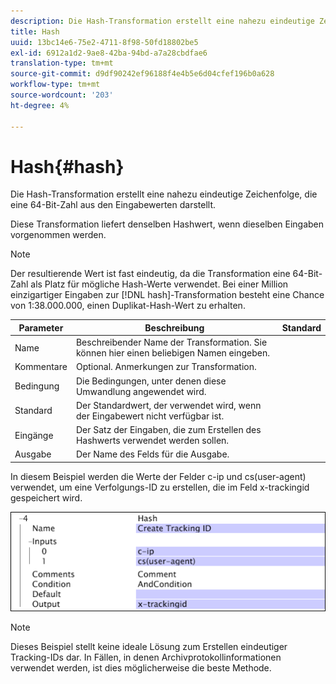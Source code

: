 ```yaml
---
description: Die Hash-Transformation erstellt eine nahezu eindeutige Zeichenfolge, die eine 64-Bit-Zahl aus den Eingabewerten darstellt.
title: Hash
uuid: 13bc14e6-75e2-4711-8f98-50fd18802be5
exl-id: 6912a1d2-9ae8-42ba-94bd-a7a28cbdfae6
translation-type: tm+mt
source-git-commit: d9df90242ef96188f4e4b5e6d04cfef196b0a628
workflow-type: tm+mt
source-wordcount: '203'
ht-degree: 4%

---
```


# Hash{#hash}

Die Hash-Transformation erstellt eine nahezu eindeutige Zeichenfolge, die eine 64-Bit-Zahl aus den Eingabewerten darstellt.

Diese Transformation liefert denselben Hashwert, wenn dieselben Eingaben vorgenommen werden.

>[!NOTE]
>
>Der resultierende Wert ist fast eindeutig, da die Transformation eine 64-Bit-Zahl als Platz für mögliche Hash-Werte verwendet. Bei einer Million einzigartiger Eingaben zur [!DNL hash]-Transformation besteht eine Chance von 1:38.000.000, einen Duplikat-Hash-Wert zu erhalten.

| Parameter | Beschreibung | Standard |
|---|---|---|
| Name | Beschreibender Name der Transformation. Sie können hier einen beliebigen Namen eingeben. |  |
| Kommentare | Optional. Anmerkungen zur Transformation. |  |
| Bedingung | Die Bedingungen, unter denen diese Umwandlung angewendet wird. |  |
| Standard | Der Standardwert, der verwendet wird, wenn der Eingabewert nicht verfügbar ist. |  |
| Eingänge | Der Satz der Eingaben, die zum Erstellen des Hashwerts verwendet werden sollen. |  |
| Ausgabe | Der Name des Felds für die Ausgabe. |  |

In diesem Beispiel werden die Werte der Felder c-ip und cs(user-agent) verwendet, um eine Verfolgungs-ID zu erstellen, die im Feld x-trackingid gespeichert wird.

![](assets/cfg_TransformationType_Hash.png)

>[!NOTE]
>
>Dieses Beispiel stellt keine ideale Lösung zum Erstellen eindeutiger Tracking-IDs dar. In Fällen, in denen Archivprotokollinformationen verwendet werden, ist dies möglicherweise die beste Methode.
